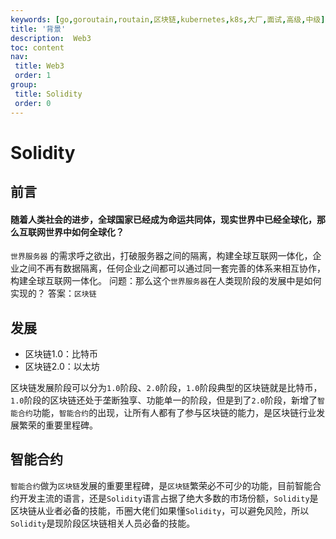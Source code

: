 ```yaml
---
keywords: [go,goroutain,routain,区块链,kubernetes,k8s,大厂,面试,高级,中级]
title: '背景'
description:  Web3
toc: content
nav:
 title: Web3
 order: 1
group:
 title: Solidity
 order: 0
---
```

# Solidity
## 前言
#### 随着人类社会的进步，全球国家已经成为命运共同体，现实世界中已经全球化，那么互联网世界中如何全球化？
`世界服务器` 的需求呼之欲出，打破服务器之间的隔离，构建全球互联网一体化，企业之间不再有数据隔离，任何企业之间都可以通过同一套完善的体系来相互协作，构建全球互联网一体化。
问题：那么这个`世界服务器`在人类现阶段的发展中是如何实现的？
答案：`区块链`

## 发展
- 区块链1.0：比特币
- 区块链2.0：以太坊

区块链发展阶段可以分为`1.0`阶段、`2.0`阶段，`1.0`阶段典型的区块链就是比特币，`1.0`阶段的区块链还处于垄断独享、功能单一的阶段，但是到了`2.0`阶段，新增了`智能合约`功能，`智能合约`的出现，让所有人都有了参与区块链的能力，是区块链行业发展繁荣的重要里程碑。

## 智能合约
`智能合约`做为`区块链`发展的重要里程碑，是`区块链`繁荣必不可少的功能，目前智能合约开发主流的语言，还是`Solidity`语言占据了绝大多数的市场份额，`Solidity`是区块链从业者必备的技能，币圈大佬们如果懂`Solidity`，可以避免风险，所以`Solidity`是现阶段区块链相关人员必备的技能。



